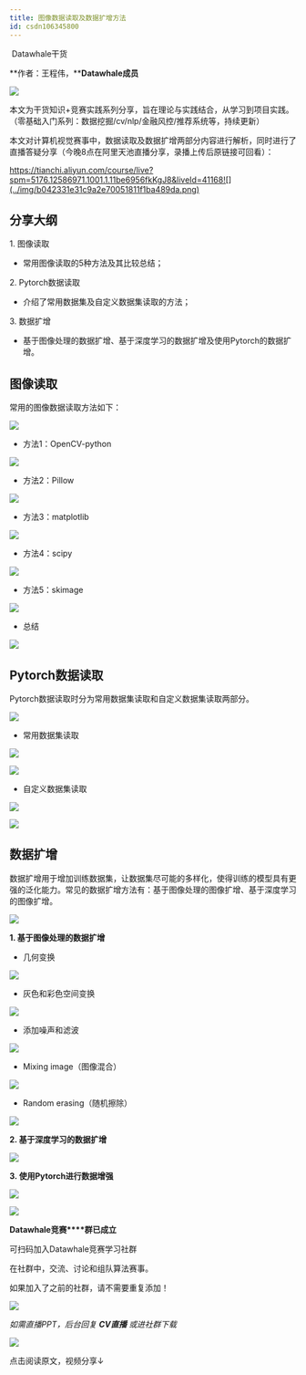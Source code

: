 ```yaml
---
title: 图像数据读取及数据扩增方法
id: csdn106345800
---
```


 Datawhale干货 

**作者：王程伟，****Datawhale成员**

![](../img/e8d91e5592a9b6bede26b493612350d7.png)

本文为干货知识+竞赛实践系列分享，旨在理论与实践结合，从学习到项目实践。（零基础入门系列：数据挖掘/cv/nlp/金融风控/推荐系统等，持续更新）

本文对计算机视觉赛事中，数据读取及数据扩增两部分内容进行解析，同时进行了直播答疑分享（今晚8点在阿里天池直播分享，录播上传后原链接可回看）：

https://tianchi.aliyun.com/course/live?spm=5176.12586971.1001.1.11be6956fkKgJ8&liveId=41168![](../img/b042331e31c9a2e70051811f1ba489da.png)

## 分享大纲

1\. 图像读取

*   常用图像读取的5种方法及其比较总结；

2\. Pytorch数据读取

*   介绍了常用数据集及自定义数据集读取的方法；

3\. 数据扩增

*   基于图像处理的数据扩增、基于深度学习的数据扩增及使用Pytorch的数据扩增。

## 图像读取

常用的图像数据读取方法如下：

![](../img/1dc9284dbfa5355b664221c6b40dec0d.png)

*   方法1：OpenCV-python

![](../img/92110cecb2f0c4e8d77b49c0606ed10f.png)

*   方法2：Pillow

![](../img/4b18fcfab372acda434664547c188adc.png)

*   方法3：matplotlib

![](../img/ef5ffa961948f4831990889cf1996c09.png)

*   方法4：scipy

![](../img/5b89acc3186ad68d591c1705930a2d7a.png)

*   方法5：skimage

![](../img/3224cbf9b02d55707ac5000460bed85a.png)

*   总结

![](../img/2f44ea4a1c6950507fdb7ad8e7307ca8.png)

## Pytorch数据读取

Pytorch数据读取时分为常用数据集读取和自定义数据集读取两部分。

![](../img/26e7a0ffb065957aa8f0c6ed1de046d7.png)

*   常用数据集读取

![](../img/513967bbc5094975626988d37a6583ac.png)

![](../img/163ce40ed002afdb1d1dc965efcc99b2.png)

*   自定义数据集读取

![](../img/27f34aaab3d77cda113cddf830996998.png)

![](../img/57e528e07229d466dc2a3d3c6e3b6536.png)

## 数据扩增

数据扩增用于增加训练数据集，让数据集尽可能的多样化，使得训练的模型具有更强的泛化能力。常见的数据扩增方法有：基于图像处理的图像扩增、基于深度学习的图像扩增。

![](../img/a4156eb5e91d8f3df055f357026a08c6.png)

**1\. 基于图像处理的数据扩增**

*   几何变换

![](../img/51f70d11a272fdd259864bd09e87cd56.png)

*   灰色和彩色空间变换

![](../img/a2821a8904d964147a3aa8fc29c781b5.png)

*   添加噪声和滤波

![](../img/6575e620f0060c9905ae88185aae9900.png)

*   Mixing image（图像混合）

![](../img/98c75b2739b9f71ac9b9998f61c8b960.png)

*   Random erasing（随机擦除）

![](../img/f791f2796cc4753995e83a5e1f59b116.png)

**2\. 基于深度学习的数据扩增**

![](../img/c102e3804378d3322de03bb5efeac933.png)

**3. 使用Pytorch进行数据增强**

![](../img/34b11d4e65aaae15fb4695a1a329d927.png)

![](../img/3c8b61e203d1fa83b365a1a9796ee6b9.png)

**Datawhale竞赛****群已成立**

可扫码加入Datawhale竞赛学习社群

在社群中，交流、讨论和组队算法赛事。

如果加入了之前的社群，请不需要重复添加！

![](../img/50b85d4f8d12e18d5ee25a2fa7605622.png)

*如需直播PPT，后台回复 **CV直播** 或进社群下载*

![](../img/ac1260bd6d55ebcd4401293b8b1ef5ff.png)

点击阅读原文，视频分享↓